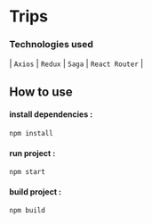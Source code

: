 # Trips

### Technologies used

| `Axios` | `Redux` | `Saga` | `React Router`  |

## How to use
 #### install dependencies :
 `npm install`
 #### run project :
 `npm start`
 #### build project :
 `npm build`
